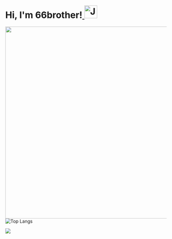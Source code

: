 # Hi, I'm 66brother!<a href="https://www.linkedin.com/in/junbin-liang-482556176/"> <img alt="JunBin's LinkedIN" width="40px" src="https://cdn.jsdelivr.net/npm/simple-icons@3.0.1/icons/linkedin.svg" /> </a> 
 


<img align="left" alt="" width="600px" src="./4.gif" /> 

![Top Langs](https://github-readme-stats.vercel.app/api/top-langs/?username=JunBinLiang&layout=compact&theme=nord)




 <img src="https://github.com/SP-XD/SP-XD/blob/main/images/dino.gif?raw=true" />


